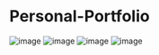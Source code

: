 # Personal-Portfolio

![image](https://user-images.githubusercontent.com/97495345/206856841-f8f5a865-b99f-411e-9108-49e881543e26.png)
![image](https://user-images.githubusercontent.com/97495345/206856875-6d0797f2-a545-4805-a16a-5167d1128c2c.png)
![image](https://user-images.githubusercontent.com/97495345/206856895-2e71ba89-488a-4d00-baf3-9913e2c0976d.png)
![image](https://user-images.githubusercontent.com/97495345/206856904-f328cc8f-59da-4564-b24d-65b4c7f91d18.png)
